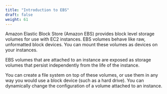 ```yaml
---
title: "Introduction to EBS"
draft: false
weight: 61
---
```


Amazon Elastic Block Store (Amazon EBS) provides block level storage volumes for use with EC2 instances. EBS volumes behave like raw, unformatted block devices. You can mount these volumes as devices on your instances. 

EBS volumes that are attached to an instance are exposed as storage volumes that persist independently from the life of the instance. 

You can create a file system on top of these volumes, or use them in any way you would use a block device (such as a hard drive). You can dynamically change the configuration of a volume attached to an instance. 

